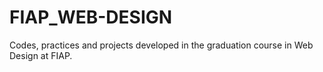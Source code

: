 # FIAP_WEB-DESIGN
Codes, practices and projects developed in the graduation course in Web Design at FIAP. 
